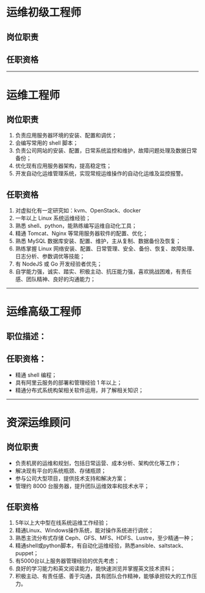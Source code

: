 # 运维初级工程师

## 岗位职责 
## 任职资格

---

# 运维工程师

## 岗位职责 
1. 负责应用服务器环境的安装、配置和调优；
2. 会编写常用的 shell 脚本；
3. 负责公司网站的安装、配置，日常系统监控和维护，故障问题处理及数据日常备份；
4. 优化现有应用服务器架构，提高稳定性；
5. 开发自动化运维管理系统，实现常规运维操作的自动化运维及监控报警。


## 任职资格
1. 对虚拟化有一定研究如：kvm、OpenStack、docker
1. 一年以上 Linux 系统运维经验；
1. 熟悉 shell、python，能熟练编写运维自动化工具；
1. 精通 Tomcat、Nginx 等常用服务器软件的配置、优化；
1. 熟悉 MySQL 数据库安装、配置、维护，主从复制、数据备份及恢复；
1. 熟练掌握 Linux 网络安装、配置、日常管理、安全、备份、恢复、故障处理、日志分析、参数调优等技能；
1. 有 NodeJS 或 Go 开发经验者优先；
1. 自学能力强，诚实、踏实、积极主动、抗压能力强，喜欢挑战困难，有责任感、团队精神、良好的沟通能力；

---

# 运维高级工程师

## 职位描述：

## 任职资格：
- 精通 shell 编程；
- 具有阿里云服务的部署和管理经验 1 年以上；
- 精通分布式系统构架相关软件运用，并了解相关知识；


---

# 资深运维顾问

## 岗位职责
- 负责机房的运维和规划，包括日常运营、成本分析、架构优化等工作；
- 解决现有平台的系统瓶颈、存储瓶颈；
- 参与公司大型项目，提供技术支持和解决方案；
- 管理约 8000 台服务器，提升团队运维效率和技术水平；

## 任职资格
1. 5年以上大中型在线系统运维工作经验；
2. 精通Linux、Windows操作系统，能对操作系统进行调优；
3. 熟悉主流分布式存储 Ceph、GFS、MFS、HDFS、Lustre，至少精通一种；
4. 精通shell或python脚本，有自动化运维经验，熟悉ansible、saltstack、puppet；
5. 有5000台以上服务器管理经验的优先考虑；
6. 良好的学习能力和英文阅读能力，能快速浏览并掌握英文技术资料；
7. 积极主动、有责任感、善于沟通，具有团队合作精神，能够承担较大的工作压力。



